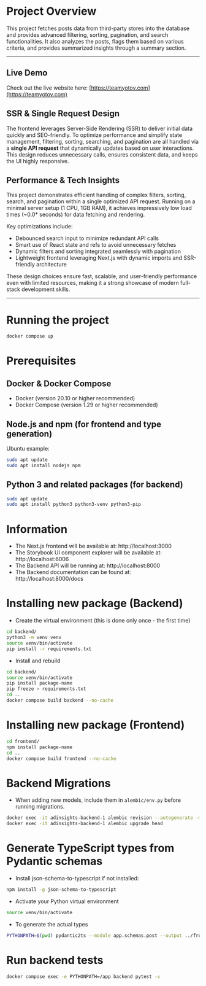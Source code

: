 # Project Overview

This project fetches posts data from third-party stores into the database and provides advanced filtering, sorting, pagination, and search functionalities. It also analyzes the posts, flags them based on various criteria, and provides summarized insights through a summary section.

---

## Live Demo
Check out the live website here: [https://teamyotov.com](https://teamyotov.com)

## SSR & Single Request Design
The frontend leverages Server-Side Rendering (SSR) to deliver initial data quickly and SEO-friendly. To optimize performance and simplify state management, filtering, sorting, searching, and pagination are all handled via a **single API request** that dynamically updates based on user interactions. This design reduces unnecessary calls, ensures consistent data, and keeps the UI highly responsive.

## Performance & Tech Insights
This project demonstrates efficient handling of complex filters, sorting, search, and pagination within a single optimized API request. Running on a minimal server setup (1 CPU, 1GB RAM), it achieves impressively low load times (~0.0* seconds) for data fetching and rendering.

Key optimizations include:

- Debounced search input to minimize redundant API calls
- Smart use of React state and refs to avoid unnecessary fetches
- Dynamic filters and sorting integrated seamlessly with pagination
- Lightweight frontend leveraging Next.js with dynamic imports and SSR-friendly architecture

These design choices ensure fast, scalable, and user-friendly performance even with limited resources, making it a strong showcase of modern full-stack development skills.

---

# Running the project
```bash
docker compose up
```

# Prerequisites
## Docker & Docker Compose
- Docker (version 20.10 or higher recommended)
- Docker Compose (version 1.29 or higher recommended)

## Node.js and npm (for frontend and type generation)

Ubuntu example:
```bash
sudo apt update
sudo apt install nodejs npm
```

## Python 3 and related packages (for backend)
```bash
sudo apt update
sudo apt install python3 python3-venv python3-pip
```

# Information
- The Next.js frontend will be available at: http://localhost:3000
- The Storybook UI component explorer will be available at: http://localhost:6006
- The Backend API will be running at: http://localhost:8000
- The Backend documentation can be found at: http://localhost:8000/docs

# Installing new package (Backend)
- Create the virtual environment (this is done only once - the first time)
```bash
cd backend/
python3 -m venv venv
source venv/bin/activate
pip install -r requirements.txt
```
- Install and rebuild
```bash
cd backend/
source venv/bin/activate
pip install package-name
pip freeze > requirements.txt
cd ..
docker compose build backend --no-cache
```

# Installing new package (Frontend)
```bash
cd frontend/
npm install package-name
cd ..
docker compose build frontend --no-cache
```

# Backend Migrations

- When adding new models, include them in `alembic/env.py` before running migrations.

```bash
docker exec -it adinsights-backend-1 alembic revision --autogenerate -m "latest migration"
docker exec -it adinsights-backend-1 alembic upgrade head
```

# Generate TypeScript types from Pydantic schemas
- Install json-schema-to-typescript if not installed:
```bash
npm install -g json-schema-to-typescript
```

- Activate your Python virtual environment
```bash
source venv/bin/activate
```

- To generate the actual types
```bash
PYTHONPATH=$(pwd) pydantic2ts --module app.schemas.post --output ../frontend/src/types/models.ts
```

# Run backend tests
```bash
docker compose exec -e PYTHONPATH=/app backend pytest -v
```
